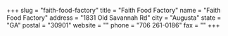 +++
slug = "faith-food-factory"
title = "Faith Food Factory"
name = "Faith Food Factory"
address = "1831 Old Savannah Rd"
city = "Augusta"
state = "GA"
postal = "30901"
website = ""
phone = "706 261-0186"
fax = ""
+++
